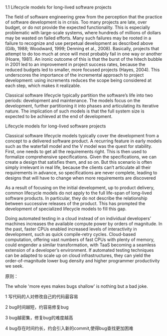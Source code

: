 
1.1 Lifecycle models for long-lived software projects 

The field of software engineering grew from the perception that
the practice of software development is in crisis. Too many projects
are late, over budget, or do not provide the expected functionality.
This is especially problematic with large-scale systems, where hundreds
of millions of dollars may be wasted on failed efforts. Many
such failures may be rooted in a failure to recognize and use perpetual
development as described above (Gilb, 1988; Woodward,
1999; Denning et al., 2008). Basically, projects that attempt to do
too much at once will most probably fail in one way or another
(Hoare, 1981). An ironic outcome of this is that the burst of the hitech
bubble in 2001 led to an improvement in project success rates,
because the reduced budgets led to smaller, more focused projects
(Hayes, 2004). This underscores the importance of the incremental
approach to project development: using increments reduces the
scope being considered at each step, which makes it realizable.

Classical software lifecycle  typically partition the software’s
life into two periods: development and maintenance. The
models focus on the development, further partitioning it into
phases and articulating its iterative nature. The implication of such models is that the full system size is expected to be achieved at the end of development.

Lifecycle models for long-lived software projects

Classical software lifecycle models typically cover the development
from a concept to a delivered software product. A recurring
feature in early models such as the waterfall model and the V
model was the quest for stability. First, one needs to get all the
requirements right. This is then used to formalize comprehensive
specifications. Given the specifications, we can create a design that
satisfies them, and so on. But this scenario is often simply irrelevant
in real life, because the clients can’t articulate all their requirements
in advance, so specifications are never complete, leading to designs
that will have to change when more requirements are discovered

As a result of focusing on the initial development, up to product
delivery, common lifecycle models do not apply to the full life-span
of long-lived software products. In particular, they do not describe
the relationship between successive releases of the product. This
has prompted the development of specialized lifecycle models to
fill this gap.

Doing automated testing in a cloud instead of on individual developers’
machines increases the available compute power by orders
of magnitude. In the past, faster CPUs enabled increased levels
of interactivity in development, such as quick compile-retry cycles.
Cloud-based computation, offering vast numbers of fast CPUs with
plenty of memory, could engender a similar transformation, with
TaaS becoming a seamless extension of a developer’s environment.
If automated testing techniques can be adapted to scale up on cloud
infrastructures, they can yield the order-of-magnitude lower bug
density and higher programmer productivity we seek.


原则：

The whole 'more eyes makes bugs shallow' is nothing but a bad joke.

1 写代码的人对修改自己的代码最容易

2 bug时间越短，约容易修复bug

3 bug越密集，修复bug的难度越高

4 bug存在时间约长，约会引入新的commit,使得bug查找更加困难